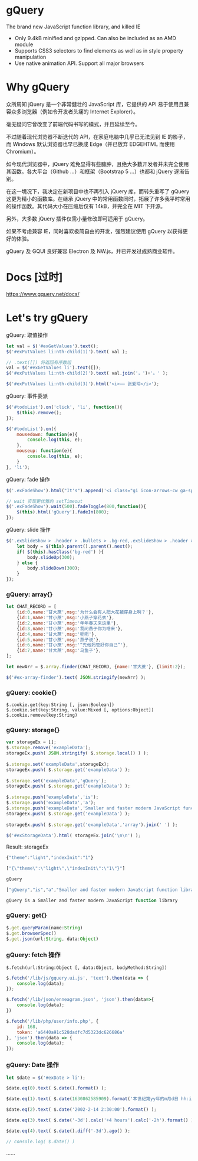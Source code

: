 # gQuery
The brand new JavaScript function library, and killed IE
- Only 9.4kB minified and gzipped. Can also be included as an AMD module
- Supports CSS3 selectors to find elements as well as in style property manipulation
- Use native animation API. Support all major browsers

# Why gQuery
众所周知 jQuery 是一个非常健壮的 JavaScript 库，它提供的 API 易于使用且兼容众多浏览器（例如令开发者头痛的 Internet Explorer）。

毫无疑问它曾改变了前端代码书写的模式，并且延续至今。

不过随着现代浏览器不断迭代的 API，在家庭电脑中几乎已无法见到 IE 的影子，而 Windows 默认浏览器也早已换成 Edge（并已放弃 EDGEHTML 而使用 Chromium）。

如今现代浏览器中，jQuery 难免显得有些臃肿，且绝大多数开发者并未完全使用其函数。各大平台（Github ...）和框架（Bootstrap 5 ...）也都和 jQuery 逐渐告别。

在这一境况下，我决定在新项目中也不再引入 jQuery 库，而转头重写了 gQuery 这更为精小的函数库。在继承 jQuery 中的常用函数同时，拓展了许多我平时常用的操作函数。其代码大小在压缩后仅有 14kB，并完全在 MIT 下开源。

另外，大多数 jQuery 插件仅需小量修改即可适用于 gQuery。

如果不考虑兼容 IE，同时喜欢极简自由的开发，强烈建议使用 gQuery 以获得更好的体验。

gQuery 及 GQUI 良好兼容 Electron 及 NW.js，并已开发过成熟商业软件。

# Docs [过时]
https://www.gquery.net/docs/



# Let's try gQuery
gQuery: 取值操作
```JavaScript
let val = $('#exGetValues').text();
$('#exPutValues li:nth-child(1)').text( val );

// .text([]) 将返回有序数组
val = $('#exGetValues li').text([]);
$('#exPutValues li:nth-child(2)').text( val.join('，')+'。' );

$('#exPutValues li:nth-child(3)').html('<i>—— 张爱玲</i>');
```

gQuery: 事件委派
```JavaScript
$('#todoList').on('click', 'li', function(){
    $(this).remove();
});

$('#todoList').on({
    mousedown: function(e){
        console.log(this, e);
    },
    mouseup: function(e){
        console.log(this, e);
    }
}, 'li');
```

gQuery: fade 操作
```JavaScript
$('.exFadeShow').html("It's").append('<i class="gi icon-arrows-cw ga-spin ml-2">');

// wait 实现更优雅的 setTimeout
$('.exFadeShow').wait(500).fadeToggle(800,function(){
    $(this).html('gQuery').fadeIn(800);
});
```

gQuery: slide 操作
```JavaScript
$('.exSlideShow > .header > .bullets > .bg-red,.exSlideShow > .header > .bullets > .bg-green').off('click').on('click',function(){
	let body = $(this).parent().parent().next();
	if( $(this).hasClass('bg-red') ){
		body.slideUp(300);
	} else {
		body.slideDown(300);
	}
});
```

### gQuery: array{}
```JavaScript
let CHAT_RECORD = [
    {id:0,name:'甘大蔗',msg:'为什么会有人把大花被穿身上啊？'},
    {id:1,name:'甘小蔗',msg:'小燕子穿花衣'},
    {id:2,name:'甘小蔗',msg:'年年春天来这里'},
    {id:3,name:'甘小蔗',msg:'我问燕子你为啥来'},
    {id:4,name:'甘大蔗',msg:'呃呃'},
    {id:5,name:'甘小蔗',msg:'燕子说'},
    {id:6,name:'甘小蔗',msg:'“先他妈管好你自己”'},
    {id:7,name:'甘大蔗',msg:'乌鱼子'},
];

let newArr = $.array.finder(CHAT_RECORD, {name:'甘大蔗'}, {limit:2});

$('#ex-array-finder').text( JSON.stringify(newArr) );
```

### gQuery: cookie{}
```
$.cookie.get(key:String [, json:Boolean])
$.cookie.set(key:String, value:Mixed [, options:Object])
$.cookie.remove(key:String)
```

### gQuery: storage{}
```JavaScript
var storageEx = [];
$.storage.remove('exampleData');
storageEx.push( JSON.stringify( $.storage.local() ) );
 
$.storage.set('exampleData',storageEx);
storageEx.push( $.storage.get('exampleData') );
 
$.storage.set('exampleData','gQuery');
storageEx.push( $.storage.get('exampleData') );
 
$.storage.push('exampleData','is');
$.storage.push('exampleData','a');
$.storage.push('exampleData','Smaller and faster modern JavaScript function library');
storageEx.push( $.storage.get('exampleData') );
 
storageEx.push( $.storage.get('exampleData','array').join(' ') );
 
$('#exStorageData').html( storageEx.join('\n\n') );
```
Result: storageEx
```javascript
{"theme":"light","indexInit":"1"}

["{\"theme\":\"light\",\"indexInit\":\"1\"}"]

gQuery

["gQuery","is","a","Smaller and faster modern JavaScript function library"]

gQuery is a Smaller and faster modern JavaScript function library
```

### gQuery: get{}
```javascript
$.get.queryParam(name:String)
$.get.browserSpec()
$.get.json(url:String, data:Object)
```

### gQuery: fetch 操作
`$.fetch(url:String:Object [, data:Object, bodyMethod:String])`
```javascript
$.fetch('/lib/js/gquery.ui.js', 'text').then(data => {
    console.log(data);
});

$.fetch('/lib/json/enneagram.json', 'json').then(data=>{
    console.log(data);
})

$.fetch('/lib/php/user/info.php', {
    id: 168,
    token: 'a6440a91c528dadfc7d5323dc626686a'
}, 'json').then(data => {
    console.log(data);
});
```

### gQuery: Date 操作
```javascript
let $date = $('#exDate > li');

$date.eq(0).text( $.date().format() );

$date.eq(1).text( $.date(1630862585909).format('本世纪第yy年的m月d日 hh:ii:ss') );

$date.eq(2).text( $.date('2002-2-14 2:30:00').format() );

$date.eq(3).text( $.date('-3d').calc('+4 hours').calc('-2h').format() );

$date.eq(4).text( $.date().diff('-3d').ago() );

// console.log( $.date() )
```

......
